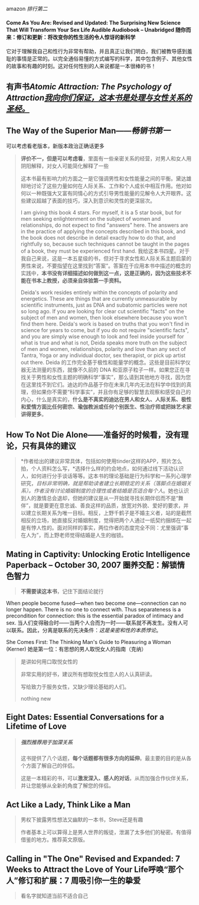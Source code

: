 amazon *排行第二*

#### Come As You Are: Revised and Updated: The Surprising New Science That Will Transform Your Sex Life  Audible Audiobook – Unabridged 随你而来：修订和更新：将改变你的性生活的令人惊讶的新科学  

它对于理解我自己和性行为非常有帮助，并且真正让我们明白，我们被教导感到羞耻的事情是正常的。以完全通俗易懂的方式编写的科学，其中包含例子、其他女性的故事和有趣的时刻。这对任何性别的人来说都是一本很棒的书！

## 有声书*Atomic Attraction: The Psychology of Attraction[我向你们保证，这本书是处理与女性关系的圣经。](https://www.amazon.com/gp/customer-reviews/RD4XOH7XS78B7/ref=cm_cr_dp_d_rvw_ttl?ie=UTF8&ASIN=B07MXS85H9)*





## The Way of the Superior Man——*畅销书第一*

可以考虑看老版本，新版本政治正确话更多

> **评价不一，但是可以考虑看**，里面有一些亲密关系的经营，对男人和女人用阴阳解释，对女人可能简化解释了一些
>
> 这本书最有影响力的方面之一是它强调男性和女性能量之间的平衡。黛达雄辩地讨论了这些力量如何在人际关系、工作和个人成长中相互作用。他对如何以一种既强大又富有同情心的方式引导男性能量的见解令人大开眼界。这些建议超越了表面的技巧，深入到意识和灵性的更深层次。
>
> I am giving this book 4 stars. For myself, it is a 5 star book, but for men seeking enlightenment on the subject of women and relationships, do not expect to find "answers" here. The answers are in the practice of applying the concepts described in this book, and the book does not describe in detail exactly how to do that, and rightfully so, because such techniques cannot be taught in the pages of a book, they must be experienced first hand.
> 我给这本书四星。对于我自己来说，这是一本五星级的书，但对于寻求女性和人际关系主题启蒙的男性来说，不要指望在这里找到“答案”。答案在于应用本书中描述的概念的实践中，**本书没有详细描述如何做到这一点，这是正确的，因为这些技术不能在书本上教授，必须亲自体验第一手资料。**
>
> Deida's work resides entirely within the concepts of polarity and energetics. These are things that are currently unmeasurable by scientific instruments, just as DNA and subatomic particles were not so long ago. If you are looking for clear cut scientific "facts" on the subject of men and women, then look elsewhere because you won't find them here. Deida's work is based on truths that you won't find in science for years to come, but if you do not require "scientific facts", and you are simply wise enough to look and feel inside yourself for what is true and what is not, Deida speaks more truth on the subject of men and women, relationships, polarity and love than any sect of Tantra, Yoga or any individual doctor, sex therapist, or pick up artist out there.
> Deida 的工作完全基于极性和能量学的概念。这些是目前科学仪器无法测量的东西，就像不久前的 DNA 和亚原子粒子一样。如果您正在寻找关于男性和女性主题的明确科学“事实”，那么请到其他地方寻找，因为您在这里找不到它们。迪达的作品基于你在未来几年内无法在科学中找到的真理，但如果你不需要“科学事实”，并且你有足够的智慧去观察和感受自己的内心，什么是真实的，**什么是不真实的迪达在男人和女人、人际关系、极性和爱情方面比任何密宗、瑜伽教派或任何个别医生、性治疗师或把妹艺术家讲得更多**。



## How To Not Die Alone——准备好的时候看，没有理论，只有具体的建议

> *作者给出的建议非常具体，包括如何使用tinder这样的APP，照片怎么拍，个人资料怎么写，*选择什么样的约会地点，如何通过线下活动认识人，如何进行分手谈话等等。这本书的理论基础是行为科学和一系列心理学研究，*目标非常明确，就是帮助读者建立长期稳定的关系（落脚点在婚姻关系）。作者没有讨论婚姻制度的合理性或者结婚是否适合每个人*。她也认识到人的激情总会退却，但她的建议是从一开始就寻找长期伴侣而不是“舞伴”，就是要更在意忠诚、善良这样的品质，放宽对外貌、爱好的要求，并以建立长期关系为唯一目标。相反，上野千鹤子是不婚主义者，站的是截然相反的立场，她直接反对婚姻制度，觉得把两个人通过一纸契约捆绑在一起是有悖人性的。面对同样的事实，两位作者的态度完全不同：尤里强调“事在人为”，而上野老师觉得结婚是人生的枷锁。

## Mating in Captivity: Unlocking Erotic Intelligence Paperback – October 30, 2007 圈养交配：解锁情色智力

> **不需要读这本书**，记住下面结论就行

When people become fused—when two become one—connection can no longer happen. There is no one to connect with. Thus separateness is a precondition for connection: this is the essential paradox of intimacy and sex.
当人们变得融合时——当两个人合而为一时——联系就不再发生。没有人可以联系。因此，分离是联系的先决条件：*这是亲密和性的本质悖论*。

She Comes First: The Thinking Man's Guide to Pleasuring a Woman (Kerner)
她是第一位：有思想的男人取悦女人的指南（克纳）

> 是讲如何用口取悦女性的
>
> 非常实用的好书，建议所有想取悦女性恋人的人认真研读。
>
> 写给致力于服务女性，又缺少理论基础的人们。
>
> nothing new

## Eight Dates: Essential Conversations for a Lifetime of Love

> ##### 强烈推荐用于加深关系
>
> 这书提供了八个话题，**每个话题都有很多方向的延伸**。最主要的目的是从各个方面了解自己的伴侣。
>
> 这是一本精彩的书，可以**激发深入、感人的对话**，从而加强合作伙伴关系，并让您能够从全新的角度了解您的伴侣。

## Act Like a Lady, Think Like a Man

> 男权下披露男性想法又幽默的一本书，Steve还是有趣
>
> 作者基本上可以算得上是男人世界的叛徒，泄漏了太多他们的秘密。有值得借鉴的地方。推荐英文原版。

## Calling in "The One" Revised and Expanded: 7 Weeks to Attract the Love of Your Life呼唤“那个人”修订和扩展：7 周吸引你一生的挚爱

> 看名字就知道当前不适合自己